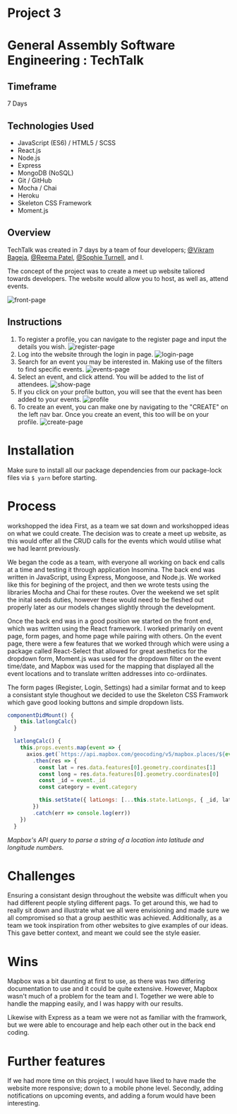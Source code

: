 # Project 3
# General Assembly Software Engineering : TechTalk

## Timeframe
7 Days

## Technologies Used
* JavaScript (ES6) / HTML5 / SCSS
* React.js
* Node.js
* Express
* MongoDB (NoSQL)
* Git / GitHub
* Mocha / Chai
* Heroku
* Skeleton CSS Framework
* Moment.js

## Overview
TechTalk was created in 7 days by a team of four developers; [@Vikram Bageja](https://github.com/vikram1510), [@Reema Patel](https://github.com/missreems), [@Sophie Turnell](https://github.com/sophieturnell), and I.

The concept of the project was to create a meet up website taliored towards developers. The website would allow you to host, as well as, attend events.

![front-page](https://i.imgur.com/6WgCqtd.jpg)

## Instructions
1. To register a profile, you can navigate to the register page and input the details you wish.
![register-page](https://i.imgur.com/Zzhx65v.jpg)
2. Log into the website through the login in page.
![login-page](https://i.imgur.com/oLOCGcW.jpg)
3. Search for an event you may be interested in. Making use of the filters to find specific events.
![events-page](https://i.imgur.com/Clt5Z6W.jpg)
4. Select an event, and click attend. You will be added to the list of attendees.
![show-page](https://i.imgur.com/Pytg7iJ.png)
5. If you click on your profile button, you will see that the event has been added to your events.
![profile](https://i.imgur.com/hHNEObJ.png)
6. To create an event, you can make one by navigating to the "CREATE" on the left nav bar. Once you create an event, this too will be on your profile.
![create-page](https://i.imgur.com/csxkLBO.jpg)


# Installation
Make sure to install all our package dependencies from our package-lock files via `$ yarn` before starting.

# Process
workshopped the idea 
First, as a team we sat down and workshopped ideas on what we could create. The decision was to create a meet up website, as this would offer all the CRUD calls for the events which would utilise what we had learnt previously.

We began the code as a team, with everyone all working on back end calls at a time and testing it through application Insomina. The back end was written in JavaScript, using Express, Mongoose, and Node.js. We worked like this for begining of the project, and then we wrote tests using the libraries Mocha and Chai for these routes. Over the weekend we set split the inital seeds duties, however these would need to be fleshed out properly later as our models changes slightly through the development.

Once the back end was in a good position we started on the front end, which was written using the React framework. I worked primarily on event page, form pages, and home page while pairing with others. On the event page, there were a few features that we worked through which were using a package called React-Select that allowed for great aesthetics for the dropdown form, Moment.js was used for the dropdown filter on the event time/date, and Mapbox was used for the mapping that displayed all the event locations and to translate written addresses into co-ordiinates.

The form pages (Register, Login, Settings) had a similar format and to keep a consistant style thoughout we decided to use the Skeleton CSS Framwork which gave good looking buttons and simple dropdown lists.


```javascript
componentDidMount() {
    this.latlongCalc()
  }

  latlongCalc() {
    this.props.events.map(event => {
      axios.get(`https://api.mapbox.com/geocoding/v5/mapbox.places/${event.location}.json?access_token=${process.env.MAPBOX_ACCESS_TOKEN}`)
        .then(res => {
          const lat = res.data.features[0].geometry.coordinates[1]
          const long = res.data.features[0].geometry.coordinates[0]
          const _id = event._id
          const category = event.category

          this.setState({ latLongs: [...this.state.latLongs, { _id, lat, long, category }] })
        })
        .catch(err => console.log(err))
    })
  }
```
*Mapbox's API query to parse a string of a location into latitude and longitude numbers.*

# Challenges
Ensuring a consistant design throughout the website was difficult when you had different people styling different pags. To get around this, we had to really sit down and illustrate what we all were envisioning and made sure we all compromised so that a group aesthitic was achieved. Additionally, as a team we took inspiration from other websites to give examples of our ideas. This gave better context, and meant we could see the style easier.

# Wins
Mapbox was a bit daunting at first to use, as there was two differing documentation to use and it could be quite extensive. However, Mapbox wasn't much of a problem for the team and I. Together we were able to handle the mapping easily, and I was happy with our results.

Likewise with Express as a team we were not as familiar with the framwork, but we were able to encourage and help each other out in the back end coding.

# Further features
If we had more time on this project, I would have liked to have made the website more responsive; down to a mobile phone level. Secondly, adding notifications on upcoming events, and adding a forum would have been interesting.